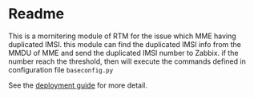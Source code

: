 Readme
======================

This is a mornitering module of RTM for the issue which MME having duplicated IMSI. 
this module can find the duplicated IMSI info from the MMDU of MME and send the 
duplicated IMSI number to Zabbix. if the number reach the threshold, then will execute
the commands defined in configuration file `baseconfig.py`  

See the [deployment guide](doc/deployment_guide.md) for more detail.